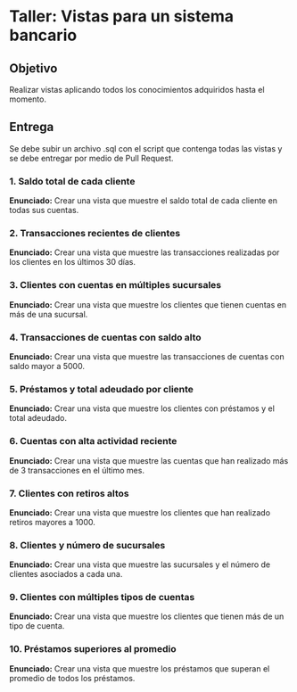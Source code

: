 # Taller: Vistas para un sistema bancario
## Objetivo

Realizar vistas aplicando todos los conocimientos adquiridos hasta el momento.

## Entrega

Se debe subir un archivo .sql con el script que contenga todas las vistas y se debe entregar por medio de Pull Request.

### 1. Saldo total de cada cliente
**Enunciado:** Crear una vista que muestre el saldo total de cada cliente en todas sus cuentas.

### 2. Transacciones recientes de clientes
**Enunciado:** Crear una vista que muestre las transacciones realizadas por los clientes en los últimos 30 días.

### 3. Clientes con cuentas en múltiples sucursales
**Enunciado:** Crear una vista que muestre los clientes que tienen cuentas en más de una sucursal.

### 4. Transacciones de cuentas con saldo alto
**Enunciado:** Crear una vista que muestre las transacciones de cuentas con saldo mayor a 5000.

### 5. Préstamos y total adeudado por cliente
**Enunciado:** Crear una vista que muestre los clientes con préstamos y el total adeudado.

### 6. Cuentas con alta actividad reciente
**Enunciado:** Crear una vista que muestre las cuentas que han realizado más de 3 transacciones en el último mes.

### 7. Clientes con retiros altos
**Enunciado:** Crear una vista que muestre los clientes que han realizado retiros mayores a 1000.

### 8. Clientes y número de sucursales
**Enunciado:** Crear una vista que muestre las sucursales y el número de clientes asociados a cada una.

### 9. Clientes con múltiples tipos de cuentas
**Enunciado:** Crear una vista que muestre los clientes que tienen más de un tipo de cuenta.

### 10. Préstamos superiores al promedio
**Enunciado:** Crear una vista que muestre los préstamos que superan el promedio de todos los préstamos.
